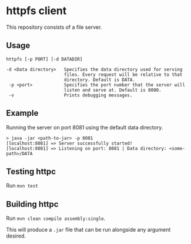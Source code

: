 # httpfs client
This repository consists of a file server.

## Usage

```
httpfs [-p PORT] [-d DATADIR]

-d <Data directory>   Specifies the data directory used for serving
                      files. Every request will be relative to that
                      directory. Default is DATA.
 -p <port>            Specifies the port number that the server will
                      listen and serve at. Default is 8080.
 -v                   Prints debugging messages.
```

## Example

Running the server on port 8081 using the default data directory.
```
> java -jar <path-to-jar> -p 8081
[localhost:8081] => Server successfully started!
[localhost:8081] => Listening on port: 8081 | Data directory: <some-path>/DATA
```

## Testing httpc

Run `mvn test`

## Building httpc

Run `mvn clean compile assembly:single`.

This will produce a `.jar` file that can be run alongside any argument desired.
